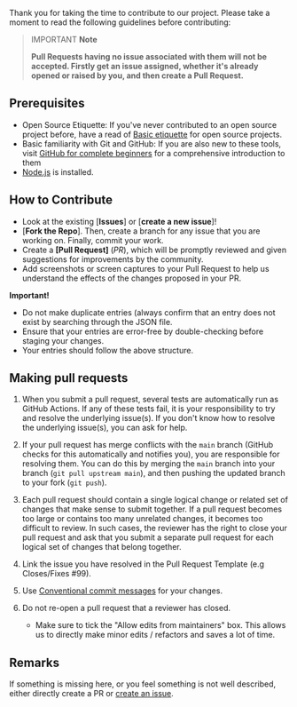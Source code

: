 Thank you for taking the time to contribute to our project. Please take a moment to read the following guidelines before contributing:

> IMPORTANT **Note**
>
> **Pull Requests having no issue associated with them will not be accepted. Firstly get an issue assigned, whether it's already opened or raised by you, and then create a Pull Request.**

## Prerequisites

- Open Source Etiquette: If you've never contributed to an open source project before, have a read of [Basic etiquette](https://developer.mozilla.org/en-US/docs/MDN/Community/Open_source_etiquette) for open source projects.
- Basic familiarity with Git and GitHub: If you are also new to these tools, visit [GitHub for complete beginners](https://developer.mozilla.org/en-US/docs/MDN/Contribute/GitHub_beginners) for a comprehensive introduction to them
- [Node.js](https://nodejs.org/) is installed.

## How to Contribute

- Look at the existing [**Issues**] or [**create a new issue**]!
- [**Fork the Repo**]. Then, create a branch for any issue that you are working on. Finally, commit your work.
- Create a **[Pull Request]** (_PR_), which will be promptly reviewed and given suggestions for improvements by the community.
- Add screenshots or screen captures to your Pull Request to help us understand the effects of the changes proposed in your PR.

**Important!**

- Do not make duplicate entries (always confirm that an entry does not exist by searching through the JSON file.
- Ensure that your entries are error-free by double-checking before staging your changes.
- Your entries should follow the above structure.

## Making pull requests

1. When you submit a pull request, several tests are automatically run
   as GitHub Actions. If any of these tests fail, it is your responsibility to try and resolve the underlying issue(s). If you don't know how to resolve the underlying issue(s), you can ask for help.

2. If your pull request has merge conflicts with the `main` branch (GitHub checks for this automatically and notifies you), you are responsible for resolving them. You can do this by merging the `main` branch into your branch (`git pull upstream main`), and then pushing the updated branch to your fork (`git push`).

3. Each pull request should contain a single logical change or related set of changes that make sense to submit together. If a pull request becomes too large or contains too many unrelated changes, it becomes too difficult to review. In such cases, the reviewer has the right to close your pull request and ask that you submit a separate pull request for each logical set of changes that belong together.

4. Link the issue you have resolved in the Pull Request Template (e.g Closes/Fixes #99).
5. Use [Conventional commit messages](https://www.conventionalcommits.org/en/v1.0.0/) for your changes.
6. Do not re-open a pull request that a reviewer has closed.
   - Make sure to tick the "Allow edits from maintainers" box. This allows us to directly make minor edits / refactors and saves a lot of time.

## Remarks

If something is missing here, or you feel something is not well described, either directly create a PR or [create an issue](https://github.com/vimal-vs/first-open-source/issues).
